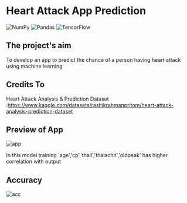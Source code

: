 # Heart Attack App Prediction
 
 ![NumPy](https://img.shields.io/badge/numpy-%23013243.svg?style=for-the-badge&logo=numpy&logoColor=white)
 	![Pandas](https://img.shields.io/badge/pandas-%23150458.svg?style=for-the-badge&logo=pandas&logoColor=white)
 	![TensorFlow](https://img.shields.io/badge/TensorFlow-%23FF6F00.svg?style=for-the-badge&logo=TensorFlow&logoColor=white)
  
## The project's aim ##
 To develop an app to predict the chance of a person having heart attack using machine learning
 
## Credits To ##
Heart Attack Analysis & Prediction Dataset :https://www.kaggle.com/datasets/rashikrahmanpritom/heart-attack-analysis-prediction-dataset

## Preview of App ##
![app](https://user-images.githubusercontent.com/109563861/180787617-faf7fae2-6be1-437d-a4ae-d63f958a4709.PNG)

In this model training 'age','cp','thall','thalachh','oldpeak' has higher correlation with output 


## Accuracy  ##
![acc](https://user-images.githubusercontent.com/109563861/180787928-44fddd3e-4e81-410a-b9e1-5f14cb30e99a.PNG)
